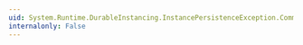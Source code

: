 ```yaml
---
uid: System.Runtime.DurableInstancing.InstancePersistenceException.CommandName
internalonly: False
---
```


